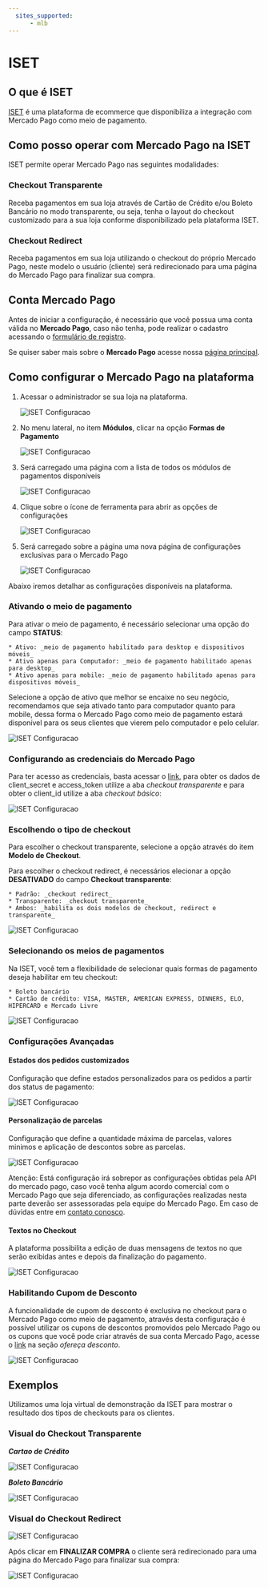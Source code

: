 ```yaml
---
  sites_supported:
      - mlb
---
```


# ISET

## O que é ISET

[ISET](https://www.iset.com.br/) é uma plataforma de ecommerce que disponibiliza a integração com Mercado Pago como meio de pagamento.

## Como posso operar com Mercado Pago na ISET

ISET permite operar Mercado Pago nas seguintes modalidades:

### Checkout Transparente

Receba pagamentos em sua loja através de Cartão de Crédito e/ou Boleto Bancário no modo transparente, ou seja, tenha o layout do checkout customizado para a sua loja conforme disponibilizado pela plataforma ISET.

### Checkout Redirect

Receba pagamentos em sua loja utilizando o checkout do próprio Mercado Pago, neste modelo o usuário (cliente) será redirecionado para uma página do Mercado Pago para finalizar sua compra.

## Conta Mercado Pago

Antes de iniciar a configuração, é necessário que você possua uma conta válida no **Mercado Pago**, caso não tenha, pode realizar o cadastro acessando o [formulário de registro](https://www.mercadopago.com.br/registration-mp?mode=mp).

Se quiser saber mais sobre o **Mercado Pago** acesse nossa [página principal](https://www.mercadopago.com.br/).

## Como configurar o Mercado Pago na plataforma

1. Acessar o administrador se sua loja na plataforma.

    ![ISET Configuracao](/images/iset-img1.png)

2. No menu lateral, no item **Módulos**, clicar na opção **Formas de Pagamento**

    ![ISET Configuracao](/images/iset-img2.png)

3. Será carregado uma página com a lista de todos os módulos de pagamentos disponíveis

    ![ISET Configuracao](/images/iset-img3.png)

4. Clique sobre o ícone de ferramenta para abrir as opções de configurações

    ![ISET Configuracao](/images/iset-img13.png)

5. Será carregado sobre a página uma nova página de configurações exclusivas para o Mercado Pago

    ![ISET Configuracao](/images/iset-img4.png)

Abaixo iremos detalhar as configurações disponíveis na plataforma.

### Ativando o meio de pagamento

Para ativar o meio de pagamento, é necessário selecionar uma opção do campo **STATUS**:

    * Ativo: _meio de pagamento habilitado para desktop e dispositivos móveis_
    * Ativo apenas para Computador: _meio de pagamento habilitado apenas para desktop_
    * Ativo apenas para mobile: _meio de pagamento habilitado apenas para dispositivos móveis_

Selecione a opção de ativo que melhor se encaixe no seu negócio, recomendamos que seja ativado tanto para computador quanto para mobile, dessa forma o Mercado Pago como meio de pagamento estará disponível para os seus clientes que vierem pelo computador e pelo celular.

![ISET Configuracao](/images/iset-img5.png)

### Configurando as credenciais do Mercado Pago

Para ter acesso as credenciais, basta acessar o [link](https://www.mercadopago.com/mlb/account/credentials), para obter os dados de client_secret e access_token utilize a aba *checkout transparente* e para obter o client_id utilize a aba *checkout básico*:

![ISET Configuracao](/images/iset-img14.png)

### Escolhendo o tipo de checkout

Para escolher o checkout transparente, selecione a opção através do item **Modelo de Checkout**.

Para escolher o checkout redirect, é necessários elecionar a opção **DESATIVADO** do campo **Checkout transparente**:

    * Padrão: _checkout redirect_
    * Transparente: _checkout transparente_
    * Ambos: _habilita os dois modelos de checkout, redirect e transparente_

![ISET Configuracao](/images/iset-img7.png)

### Selecionando os meios de pagamentos

Na ISET, você tem a flexibilidade de selecionar quais formas de pagamento deseja habilitar em teu checkout:

    * Boleto bancário
    * Cartão de crédito: VISA, MASTER, AMERICAN EXPRESS, DINNERS, ELO, HIPERCARD e Mercado Livre

![ISET Configuracao](/images/iset-img6.png)

### Configurações Avançadas

#### Estados dos pedidos customizados

Configuração que define estados personalizados para os pedidos a partir dos status de pagamento:

![ISET Configuracao](/images/iset-img8.png)

#### Personalização de parcelas

Configuração que define a quantidade máxima de parcelas, valores minimos e aplicação de descontos sobre as parcelas.

![ISET Configuracao](/images/iset-img10.png)

Atenção: Está configuração irá sobrepor as configurações obtidas pela API do mercado pago, caso você tenha algum acordo comercial com o Mercado Pago que seja diferenciado, as configurações realizadas nesta parte deverão ser assessoradas pela equipe do Mercado Pago. Em caso de dúvidas entre em [contato conosco](https://www.mercadopago.com.br/developers/pt/support).

#### Textos no Checkout

A plataforma possibilita a edição de duas mensagens de textos no que serão exibidas antes e depois da finalização do pagamento.

![ISET Configuracao](/images/iset-img11.png)

### Habilitando Cupom de Desconto

A funcionalidade de cupom de desconto é exclusiva no checkout para o Mercado Pago como meio de pagamento, através desta configuração é possível utilizar os cupons de descontos promovidos pelo Mercado Pago ou os cupons que você pode criar através de sua conta Mercado Pago, acesse o [link](https://www.mercadopago.com.br/settings/my-business) na seção *ofereça desconto*.

![ISET Configuracao](/images/iset-img9.png)

## Exemplos

Utilizamos uma loja virtual de demonstração da ISET para mostrar o resultado dos tipos de checkouts para os clientes.

### Visual do Checkout Transparente

**_Cartao de Crédito_**

![ISET Configuracao](/images/ISET_config12.png)

**_Boleto Bancário_**

![ISET Configuracao](/images/ISET_config11.png)

### Visual do Checkout Redirect

![ISET Configuracao](/images/ISET_config10.png)

Após clicar em **FINALIZAR COMPRA** o cliente será redirecionado para uma página do Mercado Pago para finalizar sua compra:

![ISET Configuracao](/images/ISET_gif01.png)